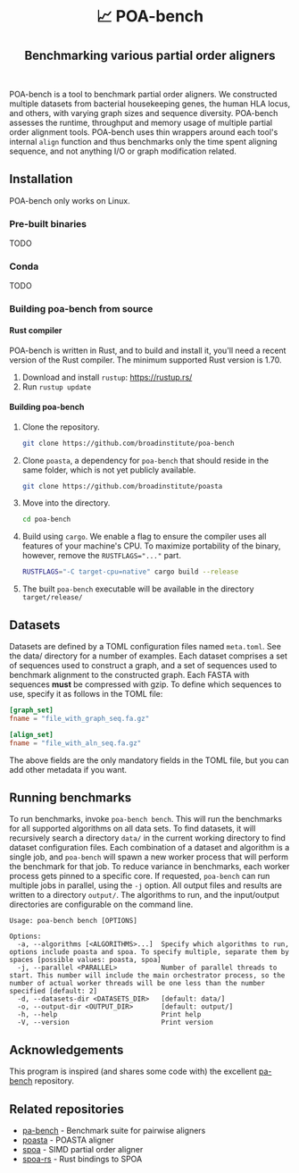 <h1 align="center">📈 POA-bench</h1>
<h2 align="center">Benchmarking various partial order aligners</h2>

<p>&nbsp;</p>

POA-bench is a tool to benchmark partial order aligners. We constructed multiple datasets from bacterial housekeeping 
genes, the human HLA locus, and others, with varying graph sizes and sequence diversity. POA-bench assesses the
runtime, throughput and memory usage of multiple partial order alignment tools. POA-bench uses thin wrappers around
each tool's internal `align` function and thus benchmarks only the time spent aligning sequence, and not anything I/O or
graph modification related.

## Installation

POA-bench only works on Linux.

### Pre-built binaries

TODO

### Conda

TODO

### Building poa-bench from source

#### Rust compiler

POA-bench is written in Rust, and to build and install it, you'll need a recent version of the Rust compiler. The
minimum supported Rust version is 1.70.

1. Download and install `rustup`: https://rustup.rs/
2. Run `rustup update`

#### Building poa-bench

1. Clone the repository.

   ```bash
   git clone https://github.com/broadinstitute/poa-bench
   ```

2. Clone `poasta`, a dependency for `poa-bench` that should reside in the same folder, which is not yet publicly 
   available.
 
   ```bash
   git clone https://github.com/broadinstitute/poasta
   ```

3. Move into the directory.

   ```bash
   cd poa-bench
   ```

4. Build using `cargo`. We enable a flag to ensure the compiler uses all features of your machine's CPU.
   To maximize portability of the binary, however, remove the `RUSTFLAGS="..."` part.

   ```bash
   RUSTFLAGS="-C target-cpu=native" cargo build --release
   ```

5. The built `poa-bench` executable will be available in the directory `target/release/`

## Datasets

Datasets are defined by a TOML configuration files named `meta.toml`. See the data/ directory for a number of examples. Each 
dataset comprises a set of sequences used to construct a graph, and a set of sequences used to benchmark alignment to the 
constructed graph. Each FASTA with sequences **must** be compressed with gzip. 
To define which sequences to use, specify it as follows in the TOML file:

```toml
[graph_set]
fname = "file_with_graph_seq.fa.gz"

[align_set]
fname = "file_with_aln_seq.fa.gz"
```

The above fields are the only mandatory fields in the TOML file, but you can add other metadata if you want.

## Running benchmarks

To run benchmarks, invoke `poa-bench bench`. This will run the benchmarks for all supported algorithms on all data sets.
To find datasets, it will recursively search a directory `data/` in the current 
working directory to find dataset configuration files. Each combination of a dataset and algorithm
is a single job, and `poa-bench` will spawn a new worker process that will perform the benchmark for that job.
To reduce variance in benchmarks, each worker process gets pinned to a specific core. If requested, `poa-bench`
can run multiple jobs in parallel, using the `-j` option. All output files and results are written to a directory 
`output/`. The algorithms to run, and the input/output directories are configurable on the command line.

```
Usage: poa-bench bench [OPTIONS]

Options:
  -a, --algorithms [<ALGORITHMS>...]  Specify which algorithms to run, options include poasta and spoa. To specify multiple, separate them by spaces [possible values: poasta, spoa]
  -j, --parallel <PARALLEL>           Number of parallel threads to start. This number will include the main orchestrator process, so the number of actual worker threads will be one less than the number specified [default: 2]
  -d, --datasets-dir <DATASETS_DIR>   [default: data/]
  -o, --output-dir <OUTPUT_DIR>       [default: output/]
  -h, --help                          Print help
  -V, --version                       Print version
```

## Acknowledgements

This program is inspired (and shares some code with) the excellent [pa-bench](https://github.com/pairwise-alignment/pa-bench) 
repository.

## Related repositories

* [pa-bench](https://github.com/pairwise-alignment/pa-bench) - Benchmark suite for pairwise aligners
* [poasta](https://github.com/broadinstitute/poasta) - POASTA aligner
* [spoa](https://github.com/rvaser/spoa) - SIMD partial order aligner
* [spoa-rs](https://github.com/broadinstitute/spoa-rs) - Rust bindings to SPOA

